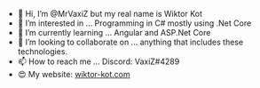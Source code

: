 - 👋 Hi, I’m @MrVaxiZ but my real name is Wiktor Kot 
- 👀 I’m interested in ... Programming in C# mostly using .Net Core  
- 🌱 I’m currently learning ... Angular and ASP.Net Core   
- 💞️ I’m looking to collaborate on ... anything that includes these technologies.    
- 📫 How to reach me ... Discord: VaxiZ#4289
- :heart_eyes: My website: [wiktor-kot.com](https://wiktor-kot.com/) 
 
